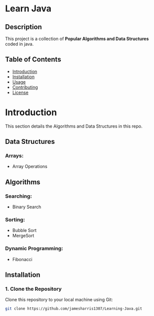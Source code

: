 # Learn Java

## Description
This project is a collection of **Popular Algorithms and Data Structures** coded in java. 

## Table of Contents
- [Introduction](#introduction)
- [Installation](#installation)
- [Usage](#usage)
- [Contributing](#contributing)
- [License](#license)

# Introduction
This section details the Algorithms and Data Structures in this repo.
## Data Structures
### Arrays:
- Array Operations

## Algorithms
### Searching:
- Binary Search
### Sorting:
- Bubble Sort
- MergeSort
### Dynamic Programming:
- Fibonacci

## Installation
### 1. Clone the Repository

Clone this repository to your local machine using Git:

```bash
git clone https://github.com/jamesharris1307/Learning-Java.git
